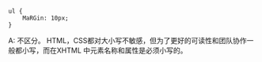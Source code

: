  ```
 ul {
     MaRGin: 10px;
 }
```

A: 不区分。 HTML，CSS都对大小写不敏感，但为了更好的可读性和团队协作一般都小写，而在XHTML 中元素名称和属性是必须小写的。